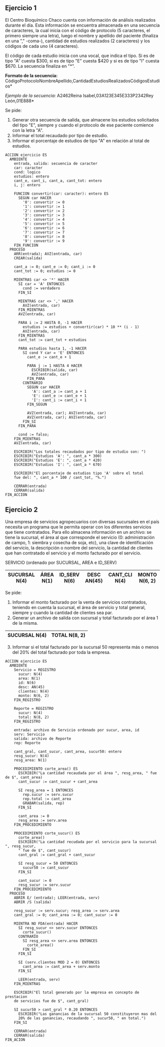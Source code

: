 ## Ejercicio 1
El Centro Bioquímico Chaco cuenta con información de análisis realizados durante el día.
Esta información se encuentra almacenada en una secuencia de caracteres, la cual inicia
con el código de protocolo (5 caracteres, el primero siempre una letra), luego el nombre
y apellido del paciente (finaliza en una "," -coma-), cantidad de estudios realizados
(2 caracteres) y los códigos de cada uno (4 caracteres).

El código de cada estudio inicia con una vocal, que indica el tipo. Si es de tipo "A"
cuesta $300, si es de tipo "E" cuesta $420 y si es de tipo "I" cuesta $670. La secuencia
finaliza en "*".

**Formato de la secuencia:**
CódigoProtocoloNombreApellido,CantidadEstudiosRealizadosCódigosEstudios*

*Ejemplo de la secuencia:*
A2462Reina Isabel,03A123E345E333P2342Rey León,01E888*

Se pide:
1. Generar otra secuencia de salida, que almacene los estudios solicitados del tipo "E",
siempre y cuando el protocolo de ese paciente comience con la letra "A".
2. Informar el total recaudado por tipo de estudio.
3. Informar el porcentaje de estudios de tipo "A" en relación al total de estudios.

```
ACCION ejercicio ES
  AMBIENTE
    entrada, salida: secuencia de caracter
    car: caracter
    cond: logico
    estudios: entero
    cant_e, cant_i, cant_a, cant_tot: entero
    i, j: entero

    FUNCION convertir(car: caracter): entero ES
      SEGUN car HACER
        '0': convertir := 0
        '1': convertir := 1
        '2': convertir := 2
        '3': convertir := 3
        '4': convertir := 4
        '5': convertir := 5
        '6': convertir := 6
        '7': convertir := 7
        '8': convertir := 8
        '9': convertir := 9
    FIN_FUNCION
  PROCESO
    ARR(entrada); AVZ(entrada, car)
    CREAR(salida)

    cant_a := 0; cant_e := 0; cant_i := 0
    cant_tot := 0; estudios := 0

    MIENTRAS car <> '*' HACER
      SI car = 'A' ENTONCES
        cond := verdadero
      FIN_SI

      MIENTRAS car <> ',' HACER
        AVZ(entrada, car)
      FIN_MIENTRAS
      AVZ(entrada, car)

      PARA i := 2 HASTA 0, -1 HACER
        estudios := estudios + convertir(car) * 10 ** (i - 1)
        AVZ(entrada, car)
      FIN_MIENTRAS
      cant_tot := cant_tot + estudios

      PARA estudios hasta 1, -1 HACER
        SI cond Y car = 'E' ENTONCES
          cant_e := cant_e + 1

          PARA j := 1 HASTA 4 HACER
            ESCRIBIR(salida, car)
            AVZ(entrada, car)
          FIN_PARA
        CONTRARIO
          SEGUN car HACER
            'A': cant_a := cant_a + 1
            'E': cant_e := cant_e + 1
            'I': cant_i := cant_i + 1
          FIN_SEGUN

          AVZ(entrada, car); AVZ(entrada, car)
          AVZ(entrada, car); AVZ(entrada, car)
        FIN_SI
      FIN_PARA

      cond := falso;
    FIN_MIENTRAS
    AVZ(entrada, car)

    ESCRIBIR("Los totales recaudados por tipo de estudio son: ")
    ESCRIBIR("Estudios 'A': ", cant_a * 300)
    ESCRIBIR("Estudios 'E': ", cant_a * 420)
    ESCRIBIR("Estudios 'I': ", cant_a * 670)

    ESCRIBIR("El porcentaje de estudios tipo 'A' sobre el total
    fue del: ", cant_a * 100 / cant_tot, "%.")

    CERRAR(entrada)
    CERRAR(salida)
FIN_ACCION
```

## Ejercicio 2
Una empresa de servicios agropecuarios con diversas sucursales en el país necesita un
programa que le permita operar con los diferentes servicios que tiene contratados. Para
ello almacena información en un archivo: se tiene la sucursal, el área al que corresponde
el servicio (0: administración de campo, 1: siembra y cosecha de soja, etc), una clave de
identificación del servicio, la descripción o nombre del servicio, la cantidad de clientes
que han contratado el servicio y el monto facturado por el servicio.

SERVICIO (ordenado por SUCURSAL, AREA e ID_SERV)

| SUCURSAL N(4) | ÁREA N(1) | ID_SERV N(6) | DESC AN(45) | CANT_CLI N(4) | MONTO N(6, 2) |
|---------------|-----------|--------------|-------------|---------------|---------------|

Se pide:
1. Informar el monto facturado por la venta de servicios contratados, teniendo en cuenta la
sucursal, el área de servicio y total general, siempre y cuando la cantidad de clientes sea par.
2. Generar un archivo de salida con sucursal y total facturado por el área 1 de la misma.

| SUCURSAL N(4) | TOTAL N(8, 2) |
|---------------|---------------|

3. Informar si el total facturado por la sucursal 50 representa más o menos del 20% del total
facturado por toda la empresa.

```
ACCION ejercicio ES
  AMBIENTE
    Servicio = REGISTRO
      sucur: N(4)
      area: N(1)
      id: N(6)
      desc: AN(45)
      clientes: N(4)
      monto: N(6, 2)
    FIN_REGISTRO

    Reporte = REGISTRO
      sucur: N(4)
      total: N(8, 2)
    FIN_REGISTRO

    entrada: archivo de Servicio ordenado por sucur, area, id
    serv: Servicio
    salida: archivo de Reporte
    rep: Reporte

    cant_gral, cant_sucur, cant_area, sucur50: entero
    resg_sucur: N(4)
    resg_area: N(1)

    PROCEDIMIENTO corte_area() ES
      ESCRIBIR("La cantidad recaudada por el área ", resg_area, " fue de $", cant_area)
      cant_sucur := cant_sucur + cant_area

      SI resg_area = 1 ENTONCES
        rep.sucur := serv.sucur
        rep.total := cant_area
        GRABAR(salida, rep)
      FIN_SI

      cant_area := 0
      resg_area := serv.area
    FIN_PROCEDIMIENTO

    PROCEDIMIENTO corte_sucur() ES
      corte_area()
      ESCRIBIR("La cantidad recudada por el servicio para la sucursal ", resg_sucur,
      " fue de $", cant_sucur)
      cant_gral := cant_gral + cant_sucur

      SI resg_sucur = 50 ENTONCES
        sucur50 := cant_sucur
      FIN_SI

      cant_sucur := 0
      resg_sucur := serv.sucur
    FIN_PROCEDIMIENTO
  PROCESO
    ABRIR E/ (entrada); LEER(entrada, serv)
    ABRIR /S (salida)

    resg_sucur := serv.sucur; resg_area := serv.area
    cant_gral := 0; cant_area := 0; cant_sucur := 0

    MIENTRA NO FDA(entrada) HACER
      SI resg_sucur <> serv.sucur ENTONCES
        corte_sucur()
      CONTRARIO
        SI resg_area <> serv.area ENTONCES
          corte_area()
        FIN_SI
      FIN_SI

      SI (serv.clientes MOD 2 = 0) ENTONCES
        cant_area := cant_area + serv.monto
      FIN_SI

      LEER(entrada, serv)
    FIN_MIENTRAS

    ESCRIBIR("El total generado por la empresa en concepto de prestacion
    de servicios fue de $", cant_gral)

    SI sucur50 > cant_gral * 0.20 ENTONCES
      ESCRIBIR("Las ganancias de la sucursal 50 constituyeron mas del
      20% de las ganancias, recaudando ", sucur50, " en total.")
    FIN_SI

    CERRAR(entrada)
    CERRAR(salida)
FIN_ACION
```
